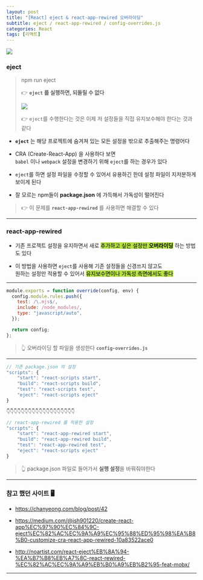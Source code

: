 ```yaml
---
layout: post
title: "[React] eject & react-app-rewired 오버라이딩"
subtitle: eject / react-app-rewired / config-overrides.js
categories: React
tags: [리액트]
---
```


![](https://velog.velcdn.com/images/-__-/post/eadd7415-7f8a-4f1e-802b-3a6576de36bb/image.png)

### eject

> npm run eject<br>
>
> 👉 **`eject` 를 실행하면, 되돌릴 수 없다**<br>
>
> ![](https://velog.velcdn.com/images/-__-/post/e6eeecf8-14d0-467a-b1cc-97aa95da26e1/image.png)<br>
>
> 👉 `eject`를 수행한다는 것은 이제 저 설정들을 직접 유지보수해야 한다는 것과 같다

- **`eject`** 는 해당 프로젝트에 숨겨져 있는 모든 설정을 밖으로 추출해주는 명령어다

- CRA (Create-React-App) 을 사용하다 보면<br>
  `babel` 이나 `webpack` 설정을 변경하기 위해 `eject`를 하는 경우가 있다

- `eject`를 하면 설정 파일을 수정할 수 있어서 유용하긴 한데 설정 파일이 지저분하게 보이게 된다

- 잘 모르는 npm들이 **package.json** 에 가득해서 가독성이 떨어진다

> 👉 이 문제를 **`react-app-rewired`** 를 사용하면 해결할 수 있다

---

### react-app-rewired

- 기존 프로젝트 설정을 유지하면서 새로 <span style="background-color:#B5E045; color:#000;">추가하고 싶은 설정만 **오버라이딩**</span> 하는 방법도 있다

- 이 방법을 사용하면 `eject`를 사용해 기존 설정들을 신경쓰지 않고도<br>
  원하는 설정만 적용할 수 있어서 <span style="background-color:#B5E045; color:#000;">유지보수면이나 가독성 측면에서도 좋다</span>

---

```js
module.exports = function override(config, env) {
  config.module.rules.push({
    test: /\.mjs$/,
    include: /node_modules/,
    type: "javascript/auto",
  });

  return config;
};
```

> 👆 오버라이딩 할 파일을 생성한다 **`config-overrides.js`**

---

```js
// 기존 package.json 의 설정
"scripts": {
    "start": "react-scripts start",
    "build": "react-scripts build",
    "test": "react-scripts test",
    "eject": "react-scripts eject"
}

👇👇👇👇👇👇👇👇👇👇👇👇👇👇👇👇👇👇👇

// react-app-rewired 를 적용한 설정
"scripts": {
    "start": "react-app-rewired start",
    "build": "react-app-rewired build",
    "test": "react-app-rewired test",
    "eject": "react-scripts eject"
}
```

> 👆 package.json 파일로 들어가서 **실행 설정**을 바꿔줘야한다

---

### 참고 했던 사이트 🖥

- <https://chanyeong.com/blog/post/42>

- <https://medium.com/@jsh901220/create-react-app%EC%97%90%EC%84%9C-eject%EC%82%AC%EC%9A%A9%EC%95%88%ED%95%98%EA%B8%B0-customize-cra-react-app-rewired-10a83522ace0>

- <http://noartist.com/react-eject%EB%8A%94-%EA%B7%B8%EB%A7%8C-react-rewired-%EC%82%AC%EC%9A%A9%EB%B0%A9%EB%B2%95-feat-mobx/>

---
